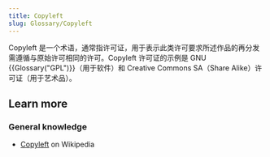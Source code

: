 ```yaml
---
title: Copyleft
slug: Glossary/Copyleft
---
```


Copyleft 是一个术语，通常指许可证，用于表示此类许可要求所述作品的再分发需遵循与原始许可相同的许可。Copyleft 许可证的示例是 GNU {{Glossary("GPL")}}（用于软件）和 Creative Commons SA（Share Alike）许可证（用于艺术品）。

## Learn more

### General knowledge

- [Copyleft](https://zh.wikipedia.org/wiki/Copyleft) on Wikipedia
